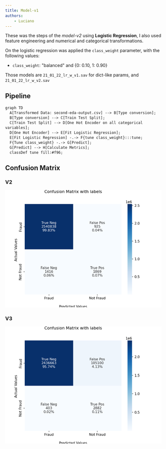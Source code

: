 ```yaml
---
title: Model-v1
authors:
    - Luciano
---
```


These was the steps of the *model-v2* using **Logistic Regression**, I also used feature engineering and numerical and categorical transformations. 

On the logistic regression was applied the `class_weight` parameter, with the following values:

- `class_weight`: "balanced" and {0: 0.10, 1: 0.90}

Those models are `21_01_22_lr_w_v1.sav` for dict-like params, and `21_01_22_lr_w_v2.sav`

## Pipeline

```mermaid
graph TD
  A[Transformed Data: second-eda-output.csv] --> B[Type conversion];
  B[Type conversion] --> C[Train Test Split];
  C[Train Test Split] --> D[One Hot Encoder on all categorical variables];
  D[One Hot Encoder] --> E[Fit Logistic Regression];
  E[Fit Logistic Regression] -.-> F{tune class_weight}:::tune;
  F{Tune class_weight} -.-> G[Predict];
  G[Predict] --> H[Calculate Metrics];
  classDef tune fill:#f96;
```

## Confusion Matrix

### V2

![confusion-matrix](imgs/21_01_22_lr_w_v1.png)


### V3

![confusion-matrix](imgs/21_01_22_lr_w_v2.png)